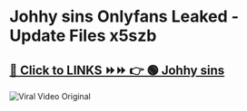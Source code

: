 
 # Johhy sins Onlyfans Leaked - Update Files x5szb

## <h2><a href="https://clipsfans.com/Johhy_sins&ref=git">🔗 Click to LINKS ⏩⏩ 👉 🟢 Johhy sins </a></h2>

<a href="https://clipsfans.com/Johhy_sins&ref=git" rel="nofollow" data-target="animated-image.originalLink"><img src="https://i.ibb.co.com/xMMVF88/686577567.gif" alt="Viral Video Original" style="max-width: 100%; display: inline-block;" data-target="animated-image.originalImage"></a>

